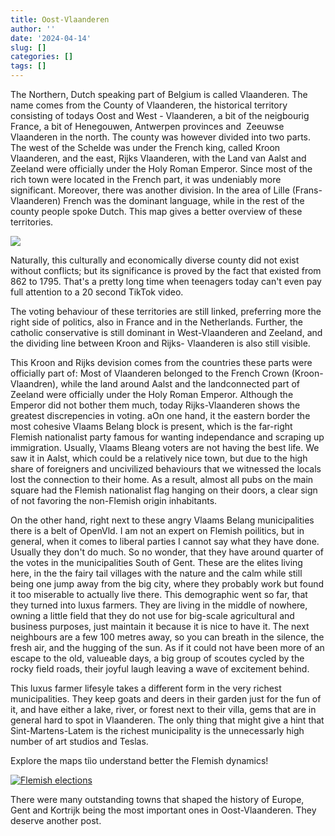 ```yaml
---
title: Oost-Vlaanderen
author: ''
date: '2024-04-14'
slug: []
categories: []
tags: []
---
```



The Northern, Dutch speaking part of Belgium is called Vlaanderen. The name comes from the County of Vlaanderen, the historical territory consisting of todays Oost and West - Vlaanderen, a bit of the neigbourig France, a bit of Henegouwen, Antwerpen provinces and  Zeeuwse Vlaanderen in the north. The county was however divided into two parts. The west of the Schelde was under the French king, called Kroon Vlaanderen, and the east, Rijks Vlaanderen, with the Land van Aalst and Zeeland were officially under the Holy Roman Emperor. Since most of the rich town were located in the French part, it was undeniably more significant. Moreover, there was another division. In the area of Lille (Frans-Vlaanderen) French was the dominant language, while in the rest of the county people spoke Dutch. This map gives a better overview of these territories. 

![](/images/2024-04-14-oost-vlaanderen/graaf.png)


Naturally, this culturally and economically diverse county did not exist without conflicts; but its significance is proved by the fact that existed from 862 to 1795. That's a pretty long time when teenagers today can't even pay full attention to a 20 second TikTok video.

The voting behaviour of these territories are still linked, preferring more the right side of politics, also in France and in the Netherlands. Further, the catholic conservative is still dominant in West-Vlaanderen and Zeeland, and the dividing line between Kroon and Rijks- Vlaanderen is also still visible. 

This Kroon and Rijks devision comes from the countries these parts were officially part of: Most of Vlaanderen belonged to the French Crown (Kroon-Vlaandren), while the land around Aalst and the landconnected part of Zeeland were officially under the Holy Roman Emperor. Although the Emperor did not bother them much, today Rijks-Vlaanderen shows the greatest discrepencies in voting. aOn one hand, it the eastern border the most cohesive Vlaams Belang block is present, which is the far-right Flemish nationalist party famous for wanting independance and scraping up immigration. Usually, Vlaams Bleang voters are not having the best life. We saw it in Aalst, which could be a relatively nice town, but due to the high share of foreigners and uncivilized behaviours that we witnessed the locals lost the connection to their home. As a result, almost all pubs on the main square had the Flemish nationalist flag hanging on their doors, a clear sign of not favoring the non-Flemish origin inhabitants. 

On the other hand, right next to these angry Vlaams Belang municipalities there is a belt of OpenVld. I am not an expert on Flemish poilitics, but in general, when it comes to liberal parties I cannot say what they have done. Usually they don't do much. So no wonder, that they have around quarter of the votes in the municipalities South of Gent. These are the elites living here, in the the fairy tail villages with the nature and the calm while still being one jump away from the big city, where they probably work but found it too miserable to actually live there. This demographic went so far, that they turned into luxus farmers. They are living in the middle of nowhere, owning a little field that they do not use for big-scale agricultural and business purposes, just maintain it because it is nice to have it. The next neighbours are a few 100 metres away, so you can breath in the silence, the fresh air, and the hugging of the sun. As if it could not have been more of an escape to the old, valueable days, a big group of scoutes cycled by the rocky field roads, their joyful laugh leaving a wave of excitement behind. 

This luxus farmer lifesyle takes a different form in the very richest municipalities. They keep goats and deers in their garden just for the fun of it, and have either a lake, river, or forest next to their villa, gems that are in general hard to spot in Vlaanderen. The only thing that might give a hint that Sint-Martens-Latem is the richest municipality is the unnecessarly high number of art studios and Teslas. 

Explore the maps tiìo understand better the Flemish dynamics!


<div class='tableauPlaceholder' id='viz1715675414761' style='position: relative'><noscript><a href='#'><img alt='Flemish elections ' src='https:&#47;&#47;public.tableau.com&#47;static&#47;images&#47;Vl&#47;Vlaanderenverkiezingen&#47;Flemishelections&#47;1_rss.png' style='border: none' /></a></noscript><object class='tableauViz'  style='display:none;'><param name='host_url' value='https%3A%2F%2Fpublic.tableau.com%2F' /> <param name='embed_code_version' value='3' /> <param name='path' value='views&#47;Vlaanderenverkiezingen&#47;Flemishelections?:language=en-US&amp;:embed=true&amp;publish=yes&amp;:sid=' /> <param name='toolbar' value='yes' /><param name='static_image' value='https:&#47;&#47;public.tableau.com&#47;static&#47;images&#47;Vl&#47;Vlaanderenverkiezingen&#47;Flemishelections&#47;1.png' /> <param name='animate_transition' value='yes' /><param name='display_static_image' value='yes' /><param name='display_spinner' value='yes' /><param name='display_overlay' value='yes' /><param name='display_count' value='yes' /><param name='language' value='en-US' /><param name='filter' value='publish=yes' /></object></div>                <script type='text/javascript'>                    var divElement = document.getElementById('viz1715675414761');                    var vizElement = divElement.getElementsByTagName('object')[0];                    vizElement.style.width='1600px';vizElement.style.height='927px';                    var scriptElement = document.createElement('script');                    scriptElement.src = 'https://public.tableau.com/javascripts/api/viz_v1.js';                    vizElement.parentNode.insertBefore(scriptElement, vizElement);   tableau.Viz.removeToolbarFromToolbarHolder('myToolbarDiv');
    </script>


There were many outstanding towns that shaped the history of Europe, Gent and Kortrijk being the most important ones in Oost-Vlaanderen. They deserve another post. 


